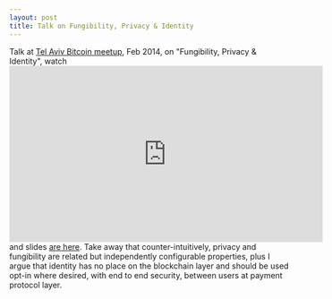```yaml
---
layout: post
title: Talk on Fungibility, Privacy & Identity
---
```


Talk at [Tel Aviv Bitcoin meetup](https://www.meetup.com/bitcoin-il/), Feb 2014, on "Fungibility, Privacy & Identity", watch <iframe width="560" height="315" src="https://www.youtube.com/embed/3dAdI3Gzodo" frameborder="0" allowfullscreen></iframe> and slides [are here]({{site.url}}/files/fungibility.pdf). 
Take away that counter-intuitively, privacy and fungibility are related but independently configurable properties, plus I argue that identity has no place on the blockchain layer and should be used opt-in where desired, with end to end security, between users at payment protocol layer.
